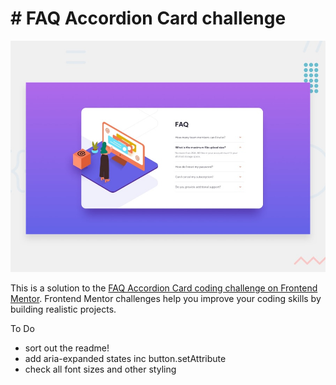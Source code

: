 # # FAQ Accordion Card challenge

![Design preview for the FAQ Accordion Card coding challenge](./design/desktop-preview.jpg)

This is a solution to the [FAQ Accordion Card coding challenge on Frontend Mentor](https://www.https://www.frontendmentor.io/challenges/faq-accordion-card-XlyjD0Oam). Frontend Mentor challenges help you improve your coding skills by building realistic projects.

To Do

- sort out the readme!
- add aria-expanded states inc button.setAttribute
- check all font sizes and other styling
